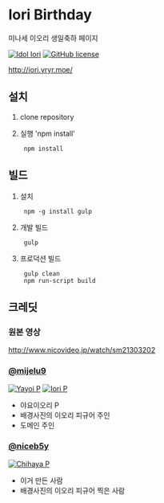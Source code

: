 # Iori Birthday
미나세 이오리 생일축하 페이지

[![Idol Iori](https://img.shields.io/badge/Idol-Iori-fd99e1.svg?maxAge=2592000?style=flat)](http://iori.yryr.moe)
[![GitHub license](https://img.shields.io/badge/license-MIT-blue.svg)](https://raw.githubusercontent.com/MIJELU/iori_birthday/gh-pages/LICENSE)

http://iori.yryr.moe/

## 설치
1. clone repository
2. 실행 'npm install'

        npm install

## 빌드
1. 설치

        npm -g install gulp

2. 개발 빌드

        gulp

3. 프로덕션 빌드

        gulp clean
        npm run-script build

## 크레딧

### 원본 영상
http://www.nicovideo.jp/watch/sm21303202

### [@mijelu9](https://twitter.com/mijelu9)
[![Yayoi P](https://img.shields.io/badge/Producer-Yayoi-f39939.svg?maxAge=2592000?style=flat)](http://yryr.moe)
[![Iori P](https://img.shields.io/badge/Producer-Iori-fd99e1.svg?maxAge=2592000?style=flat)](http://yryr.moe)
* 야요이오리 P
* 배경사진의 이오리 피규어 주인
* 도메인 주인

### [@niceb5y](https://twitter.com/niceb5y)
[![Chihaya P](https://img.shields.io/badge/Producer-Chihaya-2743d2.svg?maxAge=2592000?style=flat)](http://niceb5y.net)
* 이거 만든 사람
* 배경사진의 이오리 피규어 찍은 사람
